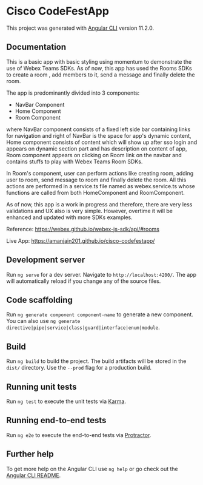 # Cisco CodeFestApp

This project was generated with [Angular CLI](https://github.com/angular/angular-cli) version 11.2.0.

## Documentation

This is a basic app with basic styling using momentum to demonstrate the use of Webex Teams SDKs. As of now, this app has used the Rooms SDKs to create a room , add members to it, send a message and finally delete the room. 

The app is predominantly divided into 3 components:
* NavBar Component
* Home Component
* Room Component

where NavBar component consists of a fixed left side bar containing links for navigation and right of NavBar is the space for app's dynamic content, Home component consists of content which will show up after sso login and appears on dynamic section part and has description on content of app, Room component appears on clicking on Room link on the navbar and contains stuffs to play with Webex Teams Room SDKs.

 In Room's component, user can perform actions like creating room, adding user to room, send message to room and finally delete the room. All this actions are performed in a service.ts file named as webex.service.ts whose functions are called from both HomeComponent and RoomComponent.

 As of now, this app is a work in progress and therefore, there are very less validations and UX also is very simple. However, overtime it will be enhanced and updated with more SDKs examples.

 Reference: 
 https://webex.github.io/webex-js-sdk/api/#rooms
 
 Live App: https://amanjain201.github.io/cisco-codefestapp/
 
## Development server

Run `ng serve` for a dev server. Navigate to `http://localhost:4200/`. The app will automatically reload if you change any of the source files.

## Code scaffolding

Run `ng generate component component-name` to generate a new component. You can also use `ng generate directive|pipe|service|class|guard|interface|enum|module`.

## Build

Run `ng build` to build the project. The build artifacts will be stored in the `dist/` directory. Use the `--prod` flag for a production build.

## Running unit tests

Run `ng test` to execute the unit tests via [Karma](https://karma-runner.github.io).

## Running end-to-end tests

Run `ng e2e` to execute the end-to-end tests via [Protractor](http://www.protractortest.org/).

## Further help

To get more help on the Angular CLI use `ng help` or go check out the [Angular CLI README](https://github.com/angular/angular-cli/blob/master/README.md).
